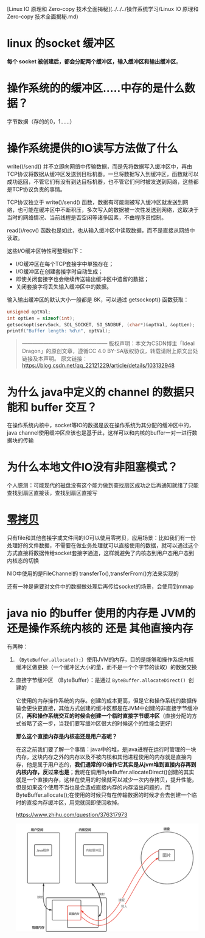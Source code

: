 [Linux IO 原理和 Zero-copy 技术全面揭秘](../../../操作系统学习/Linux IO 原理和 Zero-copy 技术全面揭秘.md)

# linux 的socket 缓冲区

**每个 socket 被创建后，都会分配两个缓冲区，输入缓冲区和输出缓冲区**。

# 操作系统的的缓冲区.....中存的是什么数据？

字节数据（存的的0，1......）

# 操作系统提供的IO读写方法做了什么

write()/send() 并不立即向网络中传输数据，而是先将数据写入缓冲区中，再由TCP协议将数据从缓冲区发送到目标机器。一旦将数据写入到缓冲区，函数就可以成功返回，不管它们有没有到达目标机器，也不管它们何时被发送到网络，这些都是TCP协议负责的事情。

TCP协议独立于 write()/send() 函数，数据有可能刚被写入缓冲区就发送到网络，也可能在缓冲区中不断积压，多次写入的数据被一次性发送到网络，这取决于当时的网络情况、当前线程是否空闲等诸多因素，不由程序员控制。

read()/recv() 函数也是如此，也从输入缓冲区中读取数据，而不是直接从网络中读取。

这些I/O缓冲区特性可整理如下：

- I/O缓冲区在每个TCP套接字中单独存在；
- I/O缓冲区在创建套接字时自动生成；
- 即使关闭套接字也会继续传送输出缓冲区中遗留的数据；
- 关闭套接字将丢失输入缓冲区中的数据。

输入输出缓冲区的默认大小一般都是 8K，可以通过 getsockopt() 函数获取：

```c
unsigned optVal;
int optLen = sizeof(int);
getsockopt(servSock, SOL_SOCKET, SO_SNDBUF, (char*)&optVal, &optLen);
printf("Buffer length: %d\n", optVal);
```

> ————————————————
> 版权声明：本文为CSDN博主「Ideal Dragon」的原创文章，遵循CC 4.0 BY-SA版权协议，转载请附上原文出处链接及本声明。
> 原文链接：https://blog.csdn.net/qq_22121229/article/details/103132948

# 为什么 java中定义的 channel 的数据只能和 buffer 交互？

在操作系统内核中，socket等IO的数据是放在操作系统为其分配的缓冲区中的，java channel使用缓冲区应该也是基于此，这样可以和内核的buffer一对一进行数据块的传输

# 为什么本地文件IO没有非阻塞模式？

个人臆测：可能现代的磁盘没有这个能力做到查找扇区成功之后再通知就绪了只能查找到扇区直接读，查找到扇区直接写

# [零拷贝](零拷贝之mmap和sendFile.md)

只有file和其他套接字或文件间的IO可以使用零拷贝，应用场景：比如我们有一份处理好的文件数据，不需要在做业务处理就可以直接使用的数据，就可以通过这个方式直接将数据传给socket套接字通道，这样就避免了内核态到用户态用户态到内核态的切换

NIO中使用的是FileChannel的 transferTo(),transferFrom()方法来实现的

还有一种是需要对文件中的数据做处理后再传给socket的场景，会使用到mmap

# java nio 的buffer 使用的内存是 JVM的还是操作系统内核的 还是 其他直接内存

有两种：

1. （`ByteBuffer.allocate();`）使用JVM的内存，目的是能够和操作系统内核缓冲区做更换（一个缓冲区大小的量，而不是一个个字节的读取）的数据交换

2. 直接字节缓冲区 （ByteBuffer）：是通过 `ByteBuffer.allocateDirect() `创建的

   它使用的内存操作系统的内存。创建的成本更高，但是它和操作系统的数据传输会更快更直接，其他方式创建的缓冲区都是在JVM中创建的非直接字节缓冲区，**再和操作系统交互的时候会创建一个临时直接字节缓冲区**（直接分配的方式省略了这一步，当我们要写缓冲区很大的时候这个的性能会更好）
   
   **那么这个直接内存是内核态还是用户态呢？**
   
   在这之前我们要了解一个事情：java中的堆，是java进程在运行时管理的一块内存，这块内存之外的内存以及不被内核和其他进程使用的内存就是直接内存，他是属于用户态的，**我们通常的IO操作它其实是从jvm堆到直接内存再到内核内存，反过来也是**；我呢在调用ByteBuffer.allocateDirect()创建的其实就是一个直接内存，这样在使用的时候就可以减少一次内存拷贝，提升性能，但是如果这个使用不当也是会造成直接内存的内存溢出问题的，而ByteBuffer.allocate();在使用的时候只有在传输数据的时候才会去创建一个临时的直接内存缓冲区，用完就回即使回收掉。
   
   https://www.zhihu.com/question/376317973
   
   ![image-20220505115826265](assets/image-20220505115826265.png)



